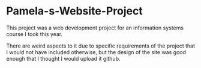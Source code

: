 # Pamela-s-Website-Project

This project was a web development project for an information systems course I took this year. 

There are weird aspects to it due to specific requirements of the project that I would not have included otherwise, but the design of the site was good enough that I thought I would upload it github.

